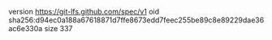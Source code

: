 version https://git-lfs.github.com/spec/v1
oid sha256:d94ec0a188a67618871d7ffe8673edd7feec255be89c8e89229dae36ac6e330a
size 337

